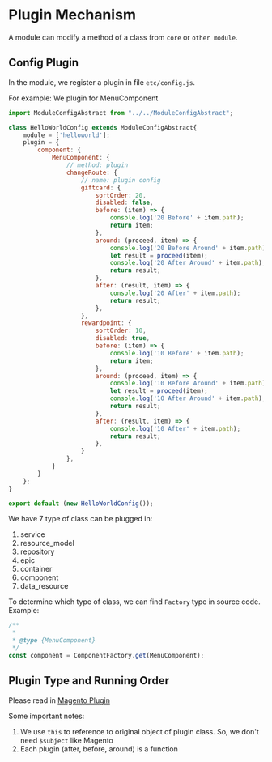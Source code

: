 # Plugin Mechanism

A module can modify a method of a class from `core` or `other module`.

## Config Plugin
In the module, we register a plugin in file `etc/config.js`.

For example: We plugin for MenuComponent
```js
import ModuleConfigAbstract from "../../ModuleConfigAbstract";

class HelloWorldConfig extends ModuleConfigAbstract{
    module = ['helloworld'];
    plugin = {
        component: {
            MenuComponent: {
                // method: plugin
                changeRoute: {
                    // name: plugin config
                    giftcard: {
                        sortOrder: 20,
                        disabled: false,
                        before: (item) => {
                            console.log('20 Before' + item.path);
                            return item;
                        },
                        around: (proceed, item) => {
                            console.log('20 Before Around' + item.path);
                            let result = proceed(item);
                            console.log('20 After Around' + item.path);
                            return result;
                        },
                        after: (result, item) => {
                            console.log('20 After' + item.path);
                            return result;
                        },
                    },
                    rewardpoint: {
                        sortOrder: 10,
                        disabled: true,
                        before: (item) => {
                            console.log('10 Before' + item.path);
                            return item;
                        },
                        around: (proceed, item) => {
                            console.log('10 Before Around' + item.path);
                            let result = proceed(item);
                            console.log('10 After Around' + item.path);
                            return result;
                        },
                        after: (result, item) => {
                            console.log('10 After' + item.path);
                            return result;
                        },
                    }
                },
            }
        }
    };
}

export default (new HelloWorldConfig());
```

We have 7 type of class can be plugged in:

1. service
2. resource_model
3. repository
4. epic
5. container
6. component
7. data_resource

To determine which type of class, we can find `Factory` type in source code. Example:
```js
/**
 *
 * @type {MenuComponent}
 */
const component = ComponentFactory.get(MenuComponent);
```

## Plugin Type and Running Order
Please read in [Magento Plugin](https://devdocs.magento.com/guides/v2.2/extension-dev-guide/plugins.html)

Some important notes:

1. We use `this` to reference to original object of plugin class. So, we don't need `$subject` like Magento
2. Each plugin (after, before, around) is a function
